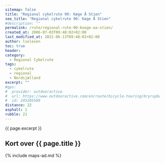 ```yaml
---
sitemap: false
title: "Regional cykelrute 90: Køge Å Stien"
seo_title: "Regional cykelrute 90: Køge Å Stien"
#description: ""
permalink: /rute/regional-rute-90-koege-aa-stien/
created_at: 2006-07-03T09:48:02+02:00
last_modified_at: 2021-06-13T09:48:02+02:00
author: lsolesen
toc: true
header:
category:
  - Regional Cykelrute
tags:
  - cykelrute
  - regional
  - Nordsjælland
excerpt: ""
#gps:
#  provider: outdooractive
#  url: https://www.outdooractive.com/en/route/bicycle-touring/bryrupbanestien-naturstien-horsens-silkeborg/245205589/
#  id: 245205589
distance: 22
asphalt: 1
rubble: 21
---
```


{{ page.excerpt }}

## Kort over {{ page.title }}

{% include maps-ad.md %}

